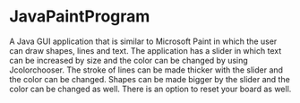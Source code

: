 # JavaPaintProgram

A Java GUI application that is similar to Microsoft Paint in which the user can draw shapes, lines and text. The application has a slider in which text can be increased by size and the color can be changed by using Jcolorchooser. The stroke of lines can be made thicker with the slider and the color can be changed. Shapes can be made bigger by the slider and the color can be changed as well. There is an option to reset your board as well. 
